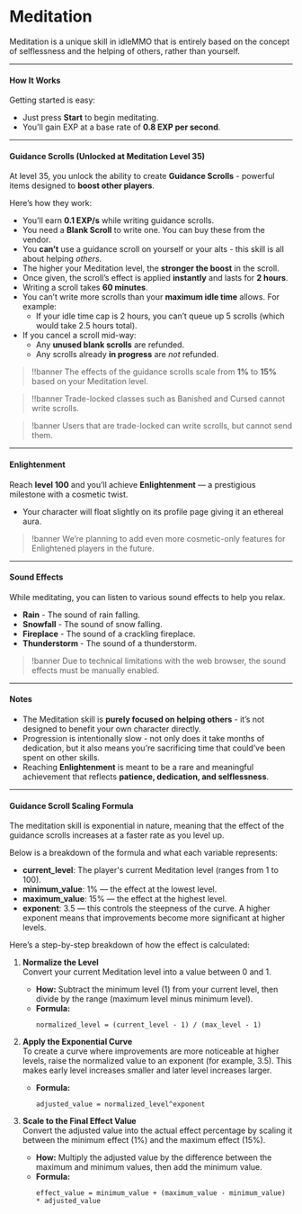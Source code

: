 # Meditation

Meditation is a unique skill in idleMMO that is entirely based on the concept of selflessness and the helping of others, rather than yourself.

---

#### How It Works

Getting started is easy:

- Just press **Start** to begin meditating.
- You’ll gain EXP at a base rate of **0.8 EXP per second**.

---

#### Guidance Scrolls (Unlocked at Meditation Level 35)

At level 35, you unlock the ability to create **Guidance Scrolls** - powerful items designed to **boost other players**.

Here’s how they work:

- You’ll earn **0.1 EXP/s** while writing guidance scrolls.
- You need a **Blank Scroll** to write one. You can buy these from the vendor.
- You **can’t** use a guidance scroll on yourself or your alts - this skill is all about helping *others*.
- The higher your Meditation level, the **stronger the boost** in the scroll.
- Once given, the scroll’s effect is applied **instantly** and lasts for **2 hours**.
- Writing a scroll takes **60 minutes**.
- You can’t write more scrolls than your **maximum idle time** allows. For example:
    - If your idle time cap is 2 hours, you can’t queue up 5 scrolls (which would take 2.5 hours total).
- If you cancel a scroll mid-way:
    - Any **unused blank scrolls** are refunded.
    - Any scrolls already **in progress** are *not* refunded.
  
>!!banner The effects of the guidance scrolls scale from **1%** to **15%** based on your Meditation level.

>!!banner Trade-locked classes such as Banished and Cursed cannot write scrolls.

>!banner Users that are trade-locked can write scrolls, but cannot send them.

---

#### Enlightenment

Reach **level 100** and you’ll achieve **Enlightenment** — a prestigious milestone with a cosmetic twist.

- Your character will float slightly on its profile page giving it an ethereal aura.

>!banner We’re planning to add even more cosmetic-only features for Enlightened players in the future.

---

#### Sound Effects

While meditating, you can listen to various sound effects to help you relax.

- __Rain__ - The sound of rain falling.
- __Snowfall__ - The sound of snow falling.
- __Fireplace__ - The sound of a crackling fireplace.
- __Thunderstorm__ - The sound of a thunderstorm.

>!banner Due to technical limitations with the web browser, the sound effects must be manually enabled.

---

#### Notes

- The Meditation skill is **purely focused on helping others** - it’s not designed to benefit your own character directly.
- Progression is intentionally slow - not only does it take months of dedication, but it also means you're sacrificing time that could’ve been spent on other skills.
- Reaching **Enlightenment** is meant to be a rare and meaningful achievement that reflects **patience, dedication, and selflessness**.

---

#### Guidance Scroll Scaling Formula

The meditation skill is exponential in nature, meaning that the effect of the guidance scrolls increases at a faster rate as you level up. 

Below is a breakdown of the formula and what each variable represents:

- **current_level**: The player's current Meditation level (ranges from 1 to 100).
- **minimum_value**: 1% — the effect at the lowest level.
- **maximum_value**: 15% — the effect at the highest level.
- **exponent**: 3.5 — this controls the steepness of the curve. A higher exponent means that improvements become more significant at higher levels.


Here’s a step-by-step breakdown of how the effect is calculated:

1. **Normalize the Level**  
   Convert your current Meditation level into a value between 0 and 1.
    - **How:** Subtract the minimum level (1) from your current level, then divide by the range (maximum level minus minimum level).
    - **Formula:**
      ```
      normalized_level = (current_level - 1) / (max_level - 1)
      ```

2. **Apply the Exponential Curve**  
   To create a curve where improvements are more noticeable at higher levels, raise the normalized value to an exponent (for example, 3.5). This makes early level increases smaller and later level increases larger.
    - **Formula:**
      ```
      adjusted_value = normalized_level^exponent
      ```

3. **Scale to the Final Effect Value**  
   Convert the adjusted value into the actual effect percentage by scaling it between the minimum effect (1%) and the maximum effect (15%).
    - **How:** Multiply the adjusted value by the difference between the maximum and minimum values, then add the minimum value.
    - **Formula:**
      ```
      effect_value = minimum_value + (maximum_value - minimum_value) * adjusted_value
      ```
